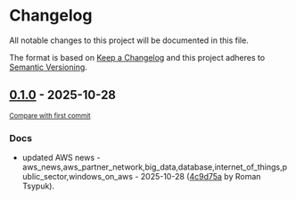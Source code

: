 # Changelog

All notable changes to this project will be documented in this file.

The format is based on [Keep a Changelog](http://keepachangelog.com/en/1.0.0/)
and this project adheres to [Semantic Versioning](http://semver.org/spec/v2.0.0.html).

<!-- insertion marker -->
## [0.1.0](https://github.com/tsypuk/aws-news/releases/tag/ver-2025-10-280.1.0) - 2025-10-28

<small>[Compare with first commit](https://github.com/tsypuk/aws-news/compare/ab1fc9107465f513a9a587c33fd2af42b43d3817...ver-2025-10-28)</small>

### Docs

- updated AWS news - aws_news,aws_partner_network,big_data,database,internet_of_things,public_sector,windows_on_aws - 2025-10-28 ([4c9d75a](https://github.com/tsypuk/aws-news/commit/4c9d75af860e5d94b818543d22baa3a5a00f6ea1) by Roman Tsypuk).

